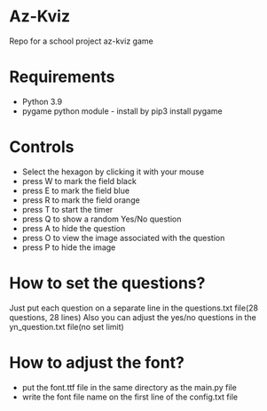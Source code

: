 # Az-Kviz
Repo for a school project az-kviz game

# Requirements
* Python 3.9
* pygame python module - install by pip3 install pygame

# Controls
* Select the hexagon by clicking it with your mouse
* press W to mark the field black
* press E to mark the field blue
* press R to mark the field orange
* press T to start the timer
* press Q to show a random Yes/No question
* press A to hide the question
* press O to view the image associated with the question
* press P to hide the image


# How to set the questions?
Just put each question on a separate line in the questions.txt file(28 questions, 28 lines)
Also you can adjust the yes/no questions in the yn_question.txt file(no set limit)

# How to adjust the font?
* put the font.ttf file in the same directory as the main.py file
* write the font file name on the first line of the config.txt file
